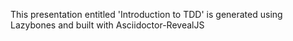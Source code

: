 This presentation entitled 'Introduction to TDD' is generated using Lazybones and built with Asciidoctor-RevealJS
